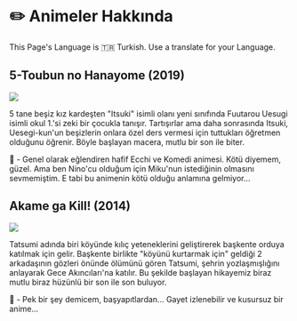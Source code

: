 
# ✏️ Animeler Hakkında

This Page's Language is 🇹🇷 Turkish. Use a translate for your Language.

## 5-Toubun no Hanayome (2019)

<img src="https://c.wallhere.com/photos/32/00/5_toubun_no_Hanayome_Nakano_Yotsuba_Nakano_Nino_Nakano_Miku_Nakano_Ichika_Nakano_Itsuki_anime_girls_anime-1661109.jpg!d">

5 tane beşiz kız kardeşten "Itsuki" isimli olanı yeni sınıfında Fuutarou Uesugi isimli okul 1.'si zeki bir çocukla tanışır. Tartışırlar ama daha sonrasında Itsuki, Uesegi-kun'un beşizlerin onlara özel ders vermesi için tuttukları öğretmen olduğunu öğrenir. Böyle başlayan macera, mutlu bir son ile biter.

💬 - Genel olarak eğlendiren hafif Ecchi ve Komedi animesi. Kötü diyemem, güzel. Ama ben Nino'cu olduğum için Miku'nun istediğinin olmasını sevmemiştim. E tabi bu animenin kötü olduğu anlamına gelmiyor...

## Akame ga Kill! (2014)<br>

<img src="https://geekyapar.com/wp-content/uploads/2015/09/Akame-ga-Kill.jpg">

Tatsumi adında biri köyünde kılıç yeteneklerini geliştirerek başkente orduya katılmak için gelir. Başkente birlikte "köyünü kurtarmak için" geldiği 2 arkadaşının gözleri önünde ölümünü gören Tatsumi, şehrin yozlaşmışlığını anlayarak Gece Akıncıları'na katılır. Bu şekilde başlayan hikayemiz biraz mutlu biraz hüzünlü bir son ile son buluyor.

💬 - Pek bir şey demicem, başyapıtlardan... Gayet izlenebilir ve kusursuz bir anime...
